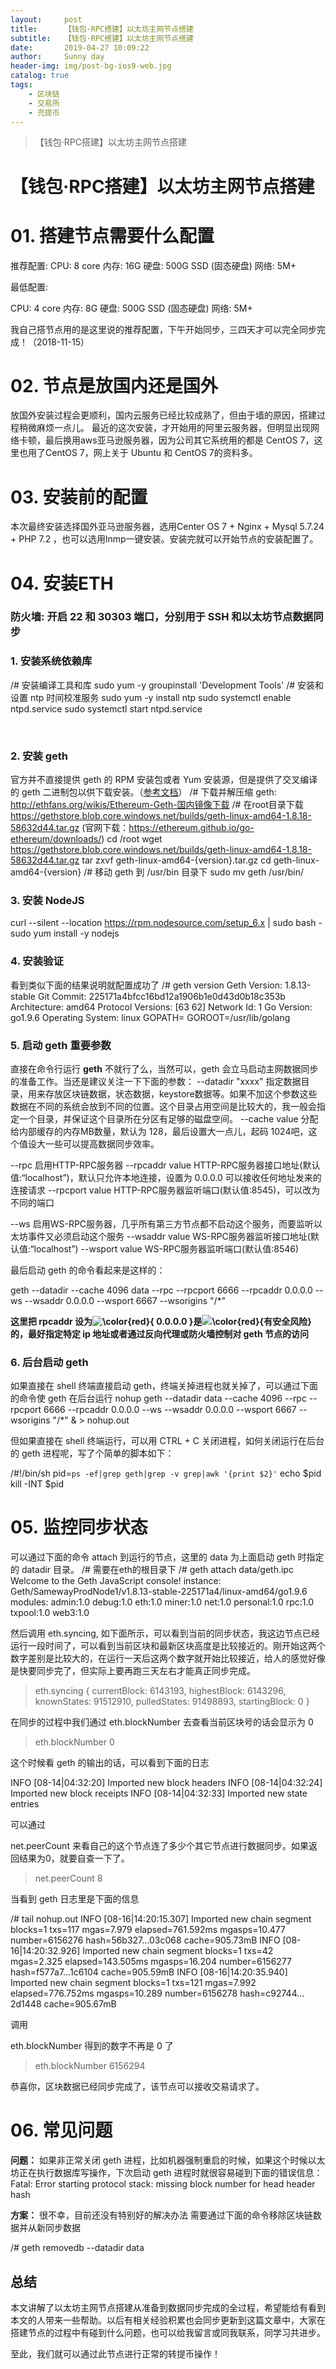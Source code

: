 ```yaml
---
layout:     post
title:      【钱包·RPC搭建】以太坊主网节点搭建
subtitle:   【钱包·RPC搭建】以太坊主网节点搭建
date:       2019-04-27 10:09:22
author:     Sunny day
header-img: img/post-bg-ios9-web.jpg
catalog: true
tags:
    - 区块链
    - 交易所
    - 充提币
---
```


>【钱包·RPC搭建】以太坊主网节点搭建

# 【钱包·RPC搭建】以太坊主网节点搭建


# 01. 搭建节点需要什么配置

推荐配置:
CPU: 8 core 内存: 16G 硬盘: 500G SSD (固态硬盘) 网络: 5M+

最低配置:

CPU: 4 core 内存: 8G 硬盘: 500G SSD (固态硬盘) 网络: 5M+

我自己搭节点用的是这里说的推荐配置，下午开始同步，三四天才可以完全同步完成！（2018-11-15）

# 02. 节点是放国内还是国外

放国外安装过程会更顺利，国内云服务已经比较成熟了，但由于墙的原因，搭建过程稍微麻烦一点儿。
最近的这次安装，才开始用的阿里云服务器，但明显出现网络卡顿，最后换用aws亚马逊服务器，因为公司其它系统用的都是 CentOS 7，这里也用了CentOS 7，网上关于 Ubuntu 和 CentOS 7的资料多。

# 03. 安装前的配置

本次最终安装选择国外亚马逊服务器，选用Center OS 7 + Nginx + Mysql 5.7.24 + PHP 7.2 ，也可以选用lnmp一键安装。安装完就可以开始节点的安装配置了。

# 04. 安装ETH

### **防火墙: 开启 22 和 30303 端口，分别用于 SSH 和以太坊节点数据同步**

### 1. 安装系统依赖库

/# 安装编译工具和库 sudo yum -y groupinstall 'Development Tools' /# 安装和设置 ntp 时间校准服务 sudo yum -y install ntp sudo systemctl enable ntpd.service sudo systemctl start ntpd.service

 

### 2. 安装 geth

官方并不直接提供 geth 的 RPM 安装包或者 Yum 安装源，但是提供了交叉编译的 geth 二进制包以供下载安装。（[参考文档](https://ethfans.org/wikis/%E6%98%9F%E7%81%AB%E8%8A%82%E7%82%B9%E8%AE%A1%E5%88%92-CentOS-%E6%8E%A5%E5%85%A5%E6%96%87%E6%A1%A3)）
/# 下载并解压缩 geth: http://ethfans.org/wikis/Ethereum-Geth-国内镜像下载 /# 在root目录下载 https://gethstore.blob.core.windows.net/builds/geth-linux-amd64-1.8.18-58632d44.tar.gz (官网下载：https://ethereum.github.io/go-ethereum/downloads/) cd /root wget https://gethstore.blob.core.windows.net/builds/geth-linux-amd64-1.8.18-58632d44.tar.gz tar zxvf geth-linux-amd64-{version}.tar.gz cd geth-linux-amd64-{version} /# 移动 geth 到 /usr/bin 目录下 sudo mv geth /usr/bin/

### 3. 安装 NodeJS

curl --silent --location https://rpm.nodesource.com/setup_6.x | sudo bash - sudo yum install -y nodejs

### 4. 安装验证

看到类似下面的结果说明就配置成功了
/# geth version Geth Version: 1.8.13-stable Git Commit: 225171a4bfcc16bd12a1906b1e0d43d0b18c353b Architecture: amd64 Protocol Versions: [63 62] Network Id: 1 Go Version: go1.9.6 Operating System: linux GOPATH= GOROOT=/usr/lib/golang

### 5. 启动 geth 重要参数

直接在命令行运行 **geth** 不就行了么，当然可以，geth 会立马启动主网数据同步的准备工作。当还是建议关注一下下面的参数：
--datadir "xxxx" 指定数据目录，用来存放区块链数据，状态数据，keystore数据等。如果不加这个参数这些数据在不同的系统会放到不同的位置。这个目录占用空间是比较大的，我一般会指定一个目录，并保证这个目录所在分区有足够的磁盘空间。 --cache value 分配给内部缓存的内存MB数量，默认为 128，最后设置大一点儿，起码 1024吧，这个值设大一些可以提高数据同步效率。
 
--rpc 启用HTTP-RPC服务器 --rpcaddr value HTTP-RPC服务器接口地址(默认值:“localhost”)，默认只允许本地连接，设置为 0.0.0.0 可以接收任何地址发来的连接请求 --rpcport value HTTP-RPC服务器监听端口(默认值:8545)，可以改为不同的端口
 
--ws 启用WS-RPC服务器，几乎所有第三方节点都不启动这个服务，而要监听以太坊事件又必须启动这个服务 --wsaddr value WS-RPC服务器监听接口地址(默认值:“localhost”) --wsport value WS-RPC服务器监听端口(默认值:8546)

最后启动 geth 的命令看起来是这样的：

geth --datadir --cache 4096 data --rpc --rpcport 6666 --rpcaddr 0.0.0.0 --ws --wsaddr 0.0.0.0 --wsport 6667 --wsorigins "/*"

**这里把 rpcaddr 设为![\color{red}{ 0.0.0.0 }](https://math.jianshu.com/math?formula=%5Ccolor%7Bred%7D%7B%200.0.0.0%20%7D)是![\color{red}{有安全风险}](https://math.jianshu.com/math?formula=%5Ccolor%7Bred%7D%7B%E6%9C%89%E5%AE%89%E5%85%A8%E9%A3%8E%E9%99%A9%7D)的，最好指定特定 ip 地址或者通过反向代理或防火墙控制对 geth 节点的访问**

### 6. 后台启动 geth

如果直接在 shell 终端直接启动 geth，终端关掉进程也就关掉了，可以通过下面的命令使 geth 在后台运行
nohup geth --datadir data --cache 4096 --rpc --rpcport 6666 --rpcaddr 0.0.0.0 --ws --wsaddr 0.0.0.0 --wsport 6667 --wsorigins "/*" & > nohup.out

但如果直接在 shell 终端运行，可以用 CTRL + C 关闭进程，如何关闭运行在后台的 geth 进程呢，写了个简单的脚本如下：

/#!/bin/sh pid=`ps -ef|grep geth|grep -v grep|awk '{print $2}'` echo $pid kill -INT $pid

# 05. 监控同步状态

可以通过下面的命令 attach 到运行的节点，这里的 data 为上面启动 geth 时指定的 datadir 目录。
/# 需要在eth的根目录下 /# geth attach data/geth.ipc Welcome to the Geth JavaScript console! instance: Geth/SamewayProdNode1/v1.8.13-stable-225171a4/linux-amd64/go1.9.6 modules: admin:1.0 debug:1.0 eth:1.0 miner:1.0 net:1.0 personal:1.0 rpc:1.0 txpool:1.0 web3:1.0

然后调用 eth.syncing, 如下面所示，可以看到当前的同步状态，我这边节点已经运行一段时间了，可以看到当前区块和最新区块高度是比较接近的。刚开始这两个数字差别是比较大的，在运行一天后这两个数字就开始比较接近，给人的感觉好像是快要同步完了，但实际上要再跑三天左右才能真正同步完成。

> eth.syncing { currentBlock: 6143193, highestBlock: 6143296, knownStates: 91512910, pulledStates: 91498893, startingBlock: 0 }

在同步的过程中我们通过 eth.blockNumber 去查看当前区块号的话会显示为 0

> eth.blockNumber 0

这个时候看 geth 的输出的话，可以看到下面的日志

INFO [08-14|04:32:20] Imported new block headers INFO [08-14|04:32:24] Imported new block receipts INFO [08-14|04:32:33] Imported new state entries

可以通过

net.peerCount
来看自己的这个节点连了多少个其它节点进行数据同步。如果返回结果为0，就要自查一下了。

> net.peerCount 8

当看到 geth 日志里是下面的信息

/# tail nohup.out INFO [08-16|14:20:15.307] Imported new chain segment blocks=1 txs=117 mgas=7.979 elapsed=761.592ms mgasps=10.477 number=6156276 hash=56b327…03c068 cache=905.73mB INFO [08-16|14:20:32.926] Imported new chain segment blocks=1 txs=42 mgas=2.325 elapsed=143.505ms mgasps=16.204 number=6156277 hash=f577a7…1c6104 cache=905.59mB INFO [08-16|14:20:35.940] Imported new chain segment blocks=1 txs=121 mgas=7.992 elapsed=776.752ms mgasps=10.289 number=6156278 hash=c92744…2d1448 cache=905.67mB

调用

eth.blockNumber
得到的数字不再是 0 了

> eth.blockNumber 6156294

恭喜你，区块数据已经同步完成了，该节点可以接收交易请求了。

# 06. 常见问题

**问题：** 如果非正常关闭 geth 进程，比如机器强制重启的时候，如果这个时候以太坊正在执行数据库写操作，下次启动 geth 进程时就很容易碰到下面的错误信息：
Fatal: Error starting protocol stack: missing block number for head header hash

**方案：** 很不幸，目前还没有特别好的解决办法
需要通过下面的命令移除区块链数据并从新同步数据

/# geth removedb --datadir data

## 总结

本文讲解了以太坊主网节点搭建从准备到数据同步完成的全过程，希望能给有看到本文的人带来一些帮助。以后有相关经验积累也会同步更新到这篇文章中，大家在搭建节点的过程中有碰到什么问题，也可以给我留言或同我联系，同学习共进步。

至此，我们就可以通过此节点进行正常的转提币操作！

 

 

 

 

